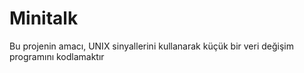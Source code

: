 # Minitalk
Bu projenin amacı, UNIX sinyallerini kullanarak küçük bir veri değişim programını
kodlamaktır
